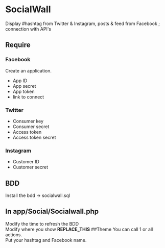 # SocialWall
Display #hashtag from Twitter &amp; Instagram, posts &amp; feed from Facebook ; connection with API's
## Require
### Facebook
Create an application.
* App ID
* App secret
* App token
* link to connect
### Twitter
* Consumer key
* Consumer secret
* Access token
* Access token secret
### Instagram
* Customer ID
* Customer secret
## BDD
Install the bdd -> socialwall.sql
## In app/Social/Socialwall.php
Modify the time to refresh the BDD<br>
Modify where you show __REPLACE_THIS__
##Theme
You can call 1 or all actions.<br>
Put your hashtag and Facebook name.
